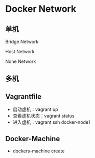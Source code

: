 # Docker Network

## 单机

Bridge Network

Host Network

None Network

## 多机





## Vagrantfile

* 启动虚机：vagrant up
* 查看虚机状态：vagrant status
* 进入虚机：vagrant ssh docker-node1

## Docker-Machine 

* dockers-machine create

